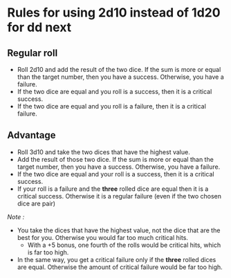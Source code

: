 # Rules for using 2d10 instead of 1d20 for dd next

## Regular roll

* Roll 2d10 and add the result of the two dice. If the sum is more or equal than the target number, then you have a success. Otherwise, you have a failure.
* If the two dice are equal and you roll is a success, then it is a critical success.
* If the two dice are equal and you roll is a failure, then it is a critical failure.

## Advantage

* Roll 3d10 and take the two dices that have the highest value. 
* Add the result of those two dice. If the sum is more or equal than the target number, then you have a success. Otherwise, you have a failure.
* If the two dice are equal and your roll is a success, then it is a critical success.
* If your roll is a failure and the **three** rolled dice are equal then it is a critical success. Otherwise it is a regular failure (even if the two chosen dice are pair)

*Note :*

* You take the dices that have the highest value, not the dice that are the best for you. Otherwise you would far too much critical hits.
  * With a +5 bonus, one fourth of the rolls would be critical hits, which is far too high.
* In the same way, you get a critical failure only if the **three** rolled dices are equal. Otherwise the amount of critical failure would be far too high.
 
